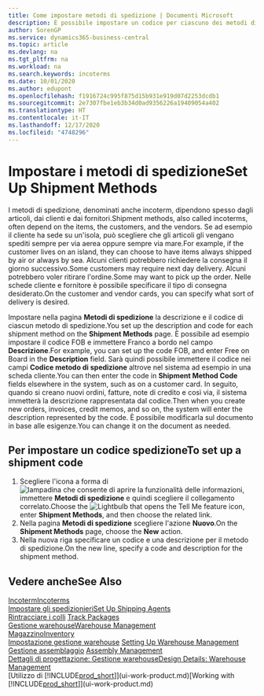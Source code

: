 ```yaml
---
title: Come impostare metodi di spedizione | Documenti Microsoft
description: È possibile impostare un codice per ciascuno dei metodi di spedizione offerti e immettere informazioni relative a ognuno di essi.
author: SorenGP
ms.service: dynamics365-business-central
ms.topic: article
ms.devlang: na
ms.tgt_pltfrm: na
ms.workload: na
ms.search.keywords: incoterms
ms.date: 10/01/2020
ms.author: edupont
ms.openlocfilehash: f1916724c995f875d15b931e919d07d2253dcdb1
ms.sourcegitcommit: 2e7307fbe1eb3b34d0ad9356226a19409054a402
ms.translationtype: HT
ms.contentlocale: it-IT
ms.lasthandoff: 12/17/2020
ms.locfileid: "4748296"
---
```

# <a name="set-up-shipment-methods"></a><span data-ttu-id="2610a-103">Impostare i metodi di spedizione</span><span class="sxs-lookup"><span data-stu-id="2610a-103">Set Up Shipment Methods</span></span>
<span data-ttu-id="2610a-104">I metodi di spedizione, denominati anche incoterm, dipendono spesso dagli articoli, dai clienti e dai fornitori.</span><span class="sxs-lookup"><span data-stu-id="2610a-104">Shipment methods, also called incoterms, often depend on the items, the customers, and the vendors.</span></span> <span data-ttu-id="2610a-105">Se ad esempio il cliente ha sede su un'isola, può scegliere che gli articoli gli vengano spediti sempre per via aerea oppure sempre via mare.</span><span class="sxs-lookup"><span data-stu-id="2610a-105">For example, if the customer lives on an island, they can choose to have items always shipped by air or always by sea.</span></span> <span data-ttu-id="2610a-106">Alcuni clienti potrebbero richiedere la consegna il giorno successivo.</span><span class="sxs-lookup"><span data-stu-id="2610a-106">Some customers may require next day delivery.</span></span> <span data-ttu-id="2610a-107">Alcuni potrebbero voler ritirare l'ordine.</span><span class="sxs-lookup"><span data-stu-id="2610a-107">Some may want to pick up the order.</span></span> <span data-ttu-id="2610a-108">Nelle schede cliente e fornitore è possibile specificare il tipo di consegna desiderato.</span><span class="sxs-lookup"><span data-stu-id="2610a-108">On the customer and vendor cards, you can specify what sort of delivery is desired.</span></span>

<span data-ttu-id="2610a-109">Impostare nella pagina **Metodi di spedizione** la descrizione e il codice di ciascun metodo di spedizione.</span><span class="sxs-lookup"><span data-stu-id="2610a-109">You set up the description and code for each shipment method on the **Shipment Methods** page.</span></span> <span data-ttu-id="2610a-110">È possibile ad esempio impostare il codice FOB e immettere Franco a bordo nel campo **Descrizione**.</span><span class="sxs-lookup"><span data-stu-id="2610a-110">For example, you can set up the code FOB, and enter Free on Board in the **Description** field.</span></span> <span data-ttu-id="2610a-111">Sarà quindi possibile immettere il codice nei campi **Codice metodo di spedizione** altrove nel sistema ad esempio in una scheda cliente.</span><span class="sxs-lookup"><span data-stu-id="2610a-111">You can then enter the code in **Shipment Method Code** fields elsewhere in the system, such as on a customer card.</span></span> <span data-ttu-id="2610a-112">In seguito, quando si creano nuovi ordini, fatture, note di credito e così via, il sistema immetterà la descrizione rappresentata dal codice.</span><span class="sxs-lookup"><span data-stu-id="2610a-112">Then when you create new orders, invoices, credit memos, and so on, the system will enter the description represented by the code.</span></span> <span data-ttu-id="2610a-113">È possibile modificarla sul documento in base alle esigenze.</span><span class="sxs-lookup"><span data-stu-id="2610a-113">You can change it on the document as needed.</span></span>

## <a name="to-set-up-a-shipment-code"></a><span data-ttu-id="2610a-114">Per impostare un codice spedizione</span><span class="sxs-lookup"><span data-stu-id="2610a-114">To set up a shipment code</span></span>
1. <span data-ttu-id="2610a-115">Scegliere l'icona a forma di ![lampadina che consente di aprire la funzionalità delle informazioni](media/ui-search/search_small.png "Informazioni sull'operazione che si desidera eseguire"), immettere **Metodi di spedizione** e quindi scegliere il collegamento correlato.</span><span class="sxs-lookup"><span data-stu-id="2610a-115">Choose the ![Lightbulb that opens the Tell Me feature](media/ui-search/search_small.png "Tell me what you want to do") icon, enter **Shipment Methods**, and then choose the related link.</span></span>
2. <span data-ttu-id="2610a-116">Nella pagina **Metodi di spedizione** scegliere l'azione **Nuovo**.</span><span class="sxs-lookup"><span data-stu-id="2610a-116">On the **Shipment Methods** page, choose the **New** action.</span></span>
3. <span data-ttu-id="2610a-117">Nella nuova riga specificare un codice e una descrizione per il metodo di spedizione.</span><span class="sxs-lookup"><span data-stu-id="2610a-117">On the new line, specify a code and description for the shipment method.</span></span>

## <a name="see-also"></a><span data-ttu-id="2610a-118">Vedere anche</span><span class="sxs-lookup"><span data-stu-id="2610a-118">See Also</span></span>
[<span data-ttu-id="2610a-119">Incoterm</span><span class="sxs-lookup"><span data-stu-id="2610a-119">Incoterms</span></span>](https://iccwbo.org/resources-for-business/incoterms-rules)  
[<span data-ttu-id="2610a-120">Impostare gli spedizionieri</span><span class="sxs-lookup"><span data-stu-id="2610a-120">Set Up Shipping Agents</span></span>](sales-how-to-set-up-shipping-agents.md)  
<span data-ttu-id="2610a-121">[Rintracciare i colli](sales-how-track-packages.md)  </span><span class="sxs-lookup"><span data-stu-id="2610a-121">[Track Packages](sales-how-track-packages.md)  </span></span>  
[<span data-ttu-id="2610a-122">Gestione warehouse</span><span class="sxs-lookup"><span data-stu-id="2610a-122">Warehouse Management</span></span>](warehouse-manage-warehouse.md)  
[<span data-ttu-id="2610a-123">Magazzino</span><span class="sxs-lookup"><span data-stu-id="2610a-123">Inventory</span></span>](inventory-manage-inventory.md)  
<span data-ttu-id="2610a-124">[Impostazione gestione warehouse](warehouse-setup-warehouse.md)   </span><span class="sxs-lookup"><span data-stu-id="2610a-124">[Setting Up Warehouse Management](warehouse-setup-warehouse.md)   </span></span>  
<span data-ttu-id="2610a-125">[Gestione assemblaggio](assembly-assemble-items.md)  </span><span class="sxs-lookup"><span data-stu-id="2610a-125">[Assembly Management](assembly-assemble-items.md)  </span></span>  
[<span data-ttu-id="2610a-126">Dettagli di progettazione: Gestione warehouse</span><span class="sxs-lookup"><span data-stu-id="2610a-126">Design Details: Warehouse Management</span></span>](design-details-warehouse-management.md)  
<span data-ttu-id="2610a-127">[Utilizzo di [!INCLUDE[prod_short](includes/prod_short.md)]](ui-work-product.md)</span><span class="sxs-lookup"><span data-stu-id="2610a-127">[Working with [!INCLUDE[prod_short](includes/prod_short.md)]](ui-work-product.md)</span></span>  
